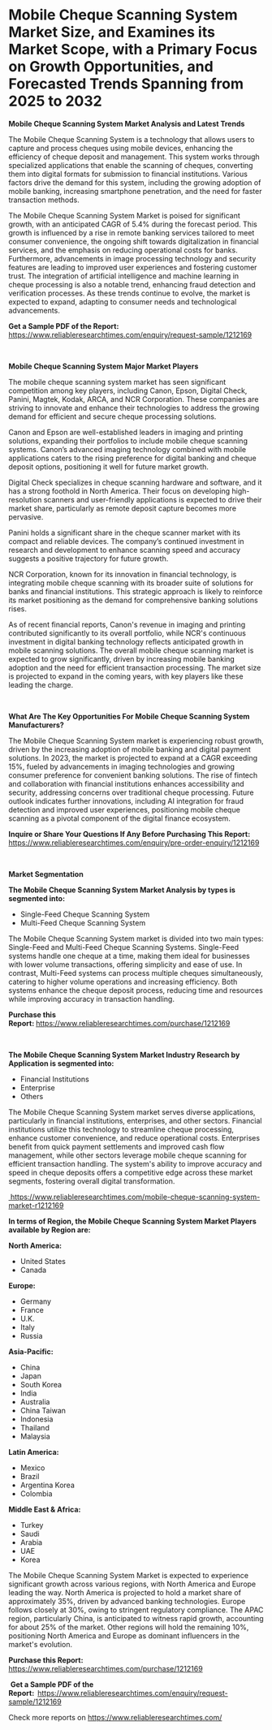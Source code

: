<p><h1>Mobile Cheque Scanning System Market Size, and Examines its Market Scope, with a Primary Focus on Growth Opportunities, and Forecasted Trends Spanning from 2025 to 2032</h1></p><p><strong>Mobile Cheque Scanning System Market Analysis and Latest Trends</strong></p>
<p><p>The Mobile Cheque Scanning System is a technology that allows users to capture and process cheques using mobile devices, enhancing the efficiency of cheque deposit and management. This system works through specialized applications that enable the scanning of cheques, converting them into digital formats for submission to financial institutions. Various factors drive the demand for this system, including the growing adoption of mobile banking, increasing smartphone penetration, and the need for faster transaction methods.</p><p>The Mobile Cheque Scanning System Market is poised for significant growth, with an anticipated CAGR of 5.4% during the forecast period. This growth is influenced by a rise in remote banking services tailored to meet consumer convenience, the ongoing shift towards digitalization in financial services, and the emphasis on reducing operational costs for banks. Furthermore, advancements in image processing technology and security features are leading to improved user experiences and fostering customer trust. The integration of artificial intelligence and machine learning in cheque processing is also a notable trend, enhancing fraud detection and verification processes. As these trends continue to evolve, the market is expected to expand, adapting to consumer needs and technological advancements.</p></p>
<p><strong>Get a Sample PDF of the Report:&nbsp;</strong> <a href="https://www.reliableresearchtimes.com/enquiry/request-sample/1212169?utm_campaign=2273&utm_medium=2&utm_source=Github&utm_content=ia&utm_term=24032025&utm_id=mobile-cheque-scanning-system">https://www.reliableresearchtimes.com/enquiry/request-sample/1212169</a></p>
<p>&nbsp;</p>
<p><strong>Mobile Cheque Scanning System Major Market Players</strong></p>
<p><p>The mobile cheque scanning system market has seen significant competition among key players, including Canon, Epson, Digital Check, Panini, Magtek, Kodak, ARCA, and NCR Corporation. These companies are striving to innovate and enhance their technologies to address the growing demand for efficient and secure cheque processing solutions.</p><p>Canon and Epson are well-established leaders in imaging and printing solutions, expanding their portfolios to include mobile cheque scanning systems. Canon’s advanced imaging technology combined with mobile applications caters to the rising preference for digital banking and cheque deposit options, positioning it well for future market growth.</p><p>Digital Check specializes in cheque scanning hardware and software, and it has a strong foothold in North America. Their focus on developing high-resolution scanners and user-friendly applications is expected to drive their market share, particularly as remote deposit capture becomes more pervasive.</p><p>Panini holds a significant share in the cheque scanner market with its compact and reliable devices. The company’s continued investment in research and development to enhance scanning speed and accuracy suggests a positive trajectory for future growth.</p><p>NCR Corporation, known for its innovation in financial technology, is integrating mobile cheque scanning with its broader suite of solutions for banks and financial institutions. This strategic approach is likely to reinforce its market positioning as the demand for comprehensive banking solutions rises.</p><p>As of recent financial reports, Canon's revenue in imaging and printing contributed significantly to its overall portfolio, while NCR's continuous investment in digital banking technology reflects anticipated growth in mobile scanning solutions. The overall mobile cheque scanning market is expected to grow significantly, driven by increasing mobile banking adoption and the need for efficient transaction processing. The market size is projected to expand in the coming years, with key players like these leading the charge.</p></p>
<p>&nbsp;</p>
<p><strong>What Are The Key Opportunities For Mobile Cheque Scanning System Manufacturers?</strong></p>
<p><p>The Mobile Cheque Scanning System market is experiencing robust growth, driven by the increasing adoption of mobile banking and digital payment solutions. In 2023, the market is projected to expand at a CAGR exceeding 15%, fueled by advancements in imaging technologies and growing consumer preference for convenient banking solutions. The rise of fintech and collaboration with financial institutions enhances accessibility and security, addressing concerns over traditional cheque processing. Future outlook indicates further innovations, including AI integration for fraud detection and improved user experiences, positioning mobile cheque scanning as a pivotal component of the digital finance ecosystem.</p></p>
<p><strong>Inquire or Share Your Questions If Any Before Purchasing This Report:</strong> <a href="https://www.reliableresearchtimes.com/enquiry/pre-order-enquiry/1212169?utm_campaign=2273&utm_medium=2&utm_source=Github&utm_content=ia&utm_term=24032025&utm_id=mobile-cheque-scanning-system">https://www.reliableresearchtimes.com/enquiry/pre-order-enquiry/1212169</a></p>
<p>&nbsp;</p>
<p><strong>Market Segmentation</strong></p>
<p><strong>The Mobile Cheque Scanning System Market Analysis by types is segmented into:</strong></p>
<p><ul><li>Single-Feed Cheque Scanning System</li><li>Multi-Feed Cheque Scanning System</li></ul></p>
<p><p>The Mobile Cheque Scanning System market is divided into two main types: Single-Feed and Multi-Feed Cheque Scanning Systems. Single-Feed systems handle one cheque at a time, making them ideal for businesses with lower volume transactions, offering simplicity and ease of use. In contrast, Multi-Feed systems can process multiple cheques simultaneously, catering to higher volume operations and increasing efficiency. Both systems enhance the cheque deposit process, reducing time and resources while improving accuracy in transaction handling.</p></p>
<p><strong>Purchase this Report:&nbsp;</strong><a href="https://www.reliableresearchtimes.com/purchase/1212169?utm_campaign=2273&utm_medium=2&utm_source=Github&utm_content=ia&utm_term=24032025&utm_id=mobile-cheque-scanning-system">https://www.reliableresearchtimes.com/purchase/1212169</a></p>
<p>&nbsp;</p>
<p><strong>The Mobile Cheque Scanning System Market Industry Research by Application is segmented into:</strong></p>
<p><ul><li>Financial Institutions</li><li>Enterprise</li><li>Others</li></ul></p>
<p><p>The Mobile Cheque Scanning System market serves diverse applications, particularly in financial institutions, enterprises, and other sectors. Financial institutions utilize this technology to streamline cheque processing, enhance customer convenience, and reduce operational costs. Enterprises benefit from quick payment settlements and improved cash flow management, while other sectors leverage mobile cheque scanning for efficient transaction handling. The system's ability to improve accuracy and speed in cheque deposits offers a competitive edge across these market segments, fostering overall digital transformation.</p></p>
<p><a href="https://www.reliableresearchtimes.com/mobile-cheque-scanning-system-market-r1212169?utm_campaign=2273&utm_medium=2&utm_source=Github&utm_content=ia&utm_term=24032025&utm_id=mobile-cheque-scanning-system">&nbsp;https://www.reliableresearchtimes.com/mobile-cheque-scanning-system-market-r1212169</a></p>
<p><strong>In terms of Region, the Mobile Cheque Scanning System Market Players available by Region are:</strong></p>
<p>
    <p> <strong> North America: </strong>
        <ul>
            <li>United States</li>
            <li>Canada</li>
        </ul>
        </p> 
    <p> <strong> Europe: </strong>
        <ul>
            <li>Germany</li>
            <li>France</li>
            <li>U.K.</li>
            <li>Italy</li>
            <li>Russia</li>
        </ul>
        </p> 
    <p> <strong> Asia-Pacific: </strong>
        <ul>
            <li>China</li>
            <li>Japan</li>
            <li>South Korea</li>
            <li>India</li>
            <li>Australia</li>
            <li>China Taiwan</li>
            <li>Indonesia</li>
            <li>Thailand</li>
            <li>Malaysia</li>
        </ul>
        </p> 
    <p> <strong> Latin America: </strong>
        <ul>
            <li>Mexico</li>
            <li>Brazil</li>
            <li>Argentina Korea</li>
            <li>Colombia</li>
        </ul>
        </p> 
    <p> <strong> Middle East & Africa: </strong>
        <ul>
            <li>Turkey</li>
            <li>Saudi</li>
            <li>Arabia</li>
            <li>UAE</li>
            <li>Korea</li>
        </ul>
    </p>
    </p>
<p><p>The Mobile Cheque Scanning System Market is expected to experience significant growth across various regions, with North America and Europe leading the way. North America is projected to hold a market share of approximately 35%, driven by advanced banking technologies. Europe follows closely at 30%, owing to stringent regulatory compliance. The APAC region, particularly China, is anticipated to witness rapid growth, accounting for about 25% of the market. Other regions will hold the remaining 10%, positioning North America and Europe as dominant influencers in the market's evolution.</p></p>
<p><strong>Purchase this Report: </strong><a href="https://www.reliableresearchtimes.com/purchase/1212169?utm_campaign=2273&utm_medium=2&utm_source=Github&utm_content=ia&utm_term=24032025&utm_id=mobile-cheque-scanning-system">https://www.reliableresearchtimes.com/purchase/1212169</a></p>
<p>&nbsp;<strong>Get a Sample PDF of the Report:&nbsp;&nbsp;</strong><a href="https://www.reliableresearchtimes.com/enquiry/request-sample/1212169?utm_campaign=2273&utm_medium=2&utm_source=Github&utm_content=ia&utm_term=24032025&utm_id=mobile-cheque-scanning-system">https://www.reliableresearchtimes.com/enquiry/request-sample/1212169</a></p>
<p><strong></strong></p>
<p>Check more reports on <a href="https://www.reliableresearchtimes.com/?utm_campaign=2273&utm_medium=2&utm_source=Github&utm_content=ia&utm_term=24032025&utm_id=mobile-cheque-scanning-system">https://www.reliableresearchtimes.com/</a></p>